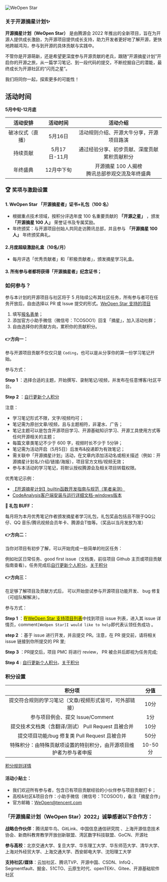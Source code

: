 ![WeOpen Star](./assets/imgs/weopenstar.jpeg)
### 关于开源摘星计划✨

**开源摘星计划（WeOpen Star）** 是由腾源会 2022 年推出的全新项目，旨在为开源人提供成长激励，为开源项目提供成长支持，助力开发者更好地了解开源，更快地跨越鸿沟，参与到开源的具体贡献与实践中。    
  
不管你是开源萌新，还是希望更深度参与开源贡献的老兵，跟随“开源摘星计划”开启你的开源之旅，从一篇学习笔记、到一段代码的提交，不断挖掘自己的潜能，最终成长为开源社区的“闪亮之星”。    
  
我们将同你一起，探索更多的可能性！  

## 活动时间
**5月中旬-12月底**

|活动安排|活动时间|活动介绍|
|:-:|:-:|:-:|
|破冰仪式（直播）|5月16日|活动规则介绍、开源大牛分享，开源项目路演|
|持续贡献|5月17日-11月|通过经验分享、初步贡献、深度贡献累积贡献积分|
|年终盛典|12月中下旬|开源摘星 100 人揭榜</br>腾讯总部参观交流及年终盛典|

### 🏆 奖项与激励设置
#### 1. WeOpen Star 「开源摘星者」证书+礼包（100 名）
- 根据重点技术领域，按积分评选年度 100 名重要贡献的 **「开源之星」** ，颁发 **「开源摘星 100 人」** 荣誉证书及专属奖励。
- 年终颁奖：与开源项目创始人共同走访腾讯总部，并且参与 **「开源摘星 100 人」** 年终颁奖典礼。

#### 2.月度超级激励礼盒（10名/月）
- 每月评选「优秀贡献者」和「积极贡献者」，颁发摘星学习礼盒。

#### 3. 所有参与者都将获得「开源摘星者」纪念证书； 

### 如何参与？
参与本计划的开源项目与社区将于 5 月陆续公布其社区任务，所有参与者可在任务开放后，自由选择以 PR 或 Issue 提交的形式。[WeOpen Star 支持的项目](https://github.com/weopenprojects/WeOpen-Star/blob/main/Projects-list/README.md)
1. 填写[报名表单](https://wj.qq.com/s2/9948192/55c2/)；
1. 添加官方小助手微信（微信号：TCOSOO1）回复「摘星」，加入活动社群；
1. 自由选择你的贡献方向，累积你的贡献积分。

#### 👉方向一：
参与开源项目贡献不仅仅只是 `Coding`，也可以是从分享你的第一份学习笔记开始。

参与方式：

**Step 1** ：选择合适的主题，开始撰写、录制笔记/视频，并发布在任意博客/社区平台。

**Step 2** ：[自行更新个人积分](https://docs.qq.com/sheet/DSnRrR2dYZ1F6Qkh5)

注意：

- 学习笔记形式不限，文字/视频均可；
- 笔记需为原创文章/视频，且与主题相符，非灌水、广告；
- 笔记主题可以是包含开源项目学习、开源基础知识学习、开源工具使用方式等任何开源相关的主题；
- 每篇文章类笔记不少于 600 字，视频时长不少于 5分钟；
- 笔记需为活动开启（5月5日）后发布&投递即为有效笔记；
- 需关联中「开源摘星计划」活动，在文章内添加活动名或相关描述（例如：开源摘星计划名/介绍/链接/海报），项目官方文档/视频无效；
- 参与本活动的学习笔记，将默认授权腾源会及相关项目转载权限。

优秀笔记示例：  
- [【开源摘星计划】builtin函数开发指南与规范（笔者亲测）](https://blog.51cto.com/u_13647519/5341562)
- [CodeAnalysis客户端安装与运行详细文档-windows版本](https://www.toutiao.com/article/7101708140990693892/?wid=1653497120917)


__🎁 礼包 BUFF：__

每月将为本月优秀笔记作者颁发摘星者学习礼包，礼包奖品包括且不限于QQ公仔、QQ 音乐/腾讯视频会员年卡、腾源会T恤等。（奖品以当月发放为准）  
  

#### 👉方向二：
当你对项目有初步了解，可以开始完成一些简单的社区任务：

例如社区日常任务、good first issue（文档类，前往项目 Github 主页或项目贡献指南查看）。任务完成后[自行更新个人积分](https://docs.qq.com/sheet/DSnRrR2dYZ1F6Qkh5?tab=BB08J2)。[关于积分](/earn-points.md)

#### 👉方向三：
在足够了解项目及贡献方式后， 可以开始尝试参与开源项目功能开发、 bug 修复（可组队解解决）。

参与方式：

**Step 1** ：<span style="background:yellow">在[WeOpen Star 支持项目列表](https://github.com/weopenprojects/WeOpen-Star/blob/main/Projects-list/README.md)</span>中找到项目 issue 列表，进入其 issue 详情页，comment`[WeOpen Star]I would like to help`即代表认领任务成功 。

**step 2** ：基于 issue 进行开发，并且提交 PR。注意，在 PR 提交前，请将相关 issue 链接到你所提交的 PR 里;

**Step 3** ：PR提交后，项目 PMC 将进行 review， PR 被合并后即视为任务完成;

**Step 4** :  [自行更新个人积分](https://docs.qq.com/sheet/DSnRrR2dYZ1F6Qkh5?tab=BB08J2)。[关于积分](/earn-points.md)

### 积分设置
|积分项|分值|
|:-:|:-:|
|提交符合规则的学习笔记（文章/视频形式皆可，可外部链接）|10分|
|参与项目例会、提交 Issue/Comment |1分|
|提交技术文档类（含翻译/测试） Pull Request 且被合并|10分|
|提交项目功能/bug 修复类 Pull Request 且被合并|50分|
|特殊积分：由特殊贡献项设置的特别积分，由开源项目维护者为参与者申报|10-50分|

[积分规则详情](/earn-points.md)

#### 活动小贴士：
- 我们欢迎所有参与者，包含已有项目贡献经验的小伙伴参与项目贡献打卡；
- 高校&社区&项目合作：小助手微信（微信号：TCOSOO1），备注「摘星合作」
- 官方邮箱：[WeOpen@tencent.com](mailto:WeOpen@tencent.com)

### 「开源摘星计划（WeOpen Star）2022」诚挚感谢以下合作方：
**战略合作伙伴**：腾讯犀牛鸟、GitLink、中国信息通信研究院 、上海开源信息技术协会、新商科教育教学开放创新联盟、湾区数字科技联盟、GoCN、开源社

**参与高校**：北京交通大学、复旦大学、华东理工大学、华东师范大学、清华大学、上海对外经贸大学、上海交通大学、西安邮电大学、沈阳理工大学

**支持社区/媒体**：云加社区、腾讯TVP、开源中国、CSDN、InfoQ 、Segmentfault、掘金、51CTO、云原生时代、openTEKr、Gitee、开源基础软件社区
 
